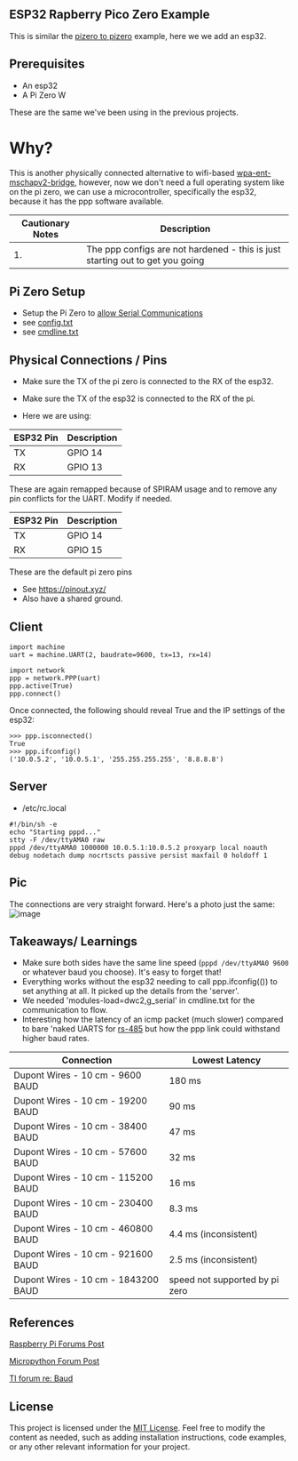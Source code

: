 ## ESP32 Rapberry Pico Zero  Example
This is similar the  [pizero to pizero](https://github.com/jouellnyc/UART/tree/main/pizero_simple) example, here we we add an esp32.

## Prerequisites

- An esp32
- A Pi Zero W

These are the same we've been using in the previous projects.
 

# Why? 

This is another physically connected alternative to wifi-based [wpa-ent-mschapv2-bridge](https://github.com/jouellnyc/wpa-ent-mschapv2-bridge), however, now we don't need a full operating system like on the pi zero, we can use a microcontroller, specifically the esp32, because it has the  ppp software available.


| Cautionary Notes | Description                                             |
|-----------------|---------------------------------------------------------|
| 1. | The ppp configs are not hardened - this is just starting out to get you going|

## Pi Zero Setup
- Setup the Pi Zero to [allow Serial Communications](https://learn.adafruit.com/raspberry-pi-zero-creation/enable-uart)
- see [config.txt](config.txt)
- see [cmdline.txt](cmdline.txt)

## Physical Connections / Pins 

- Make sure the TX of the pi zero is connected to the RX of the esp32. 
- Make sure the TX of the esp32  is connected to the RX of the pi. 

- Here we are using:

| ESP32 Pin | Description |
|---|---|
| TX | GPIO 14 |
| RX | GPIO 13 |

These are again remapped because of SPIRAM usage and to remove any pin conflicts for the UART. Modify if needed. 

| ESP32 Pin | Description |
|---|---|
| TX | GPIO 14 |
| RX | GPIO 15 |

These are the default pi zero pins

- See https://pinout.xyz/
- Also have a shared ground.


## Client 

```
import machine
uart = machine.UART(2, baudrate=9600, tx=13, rx=14)

import network
ppp = network.PPP(uart)
ppp.active(True)
ppp.connect()
```

Once connected, the following should reveal True and the IP settings of the esp32:
```
>>> ppp.isconnected()
True
>>> ppp.ifconfig()
('10.0.5.2', '10.0.5.1', '255.255.255.255', '8.8.8.8')
```


## Server

- /etc/rc.local

```
#!/bin/sh -e
echo "Starting pppd..."
stty -F /dev/ttyAMA0 raw
pppd /dev/ttyAMA0 1000000 10.0.5.1:10.0.5.2 proxyarp local noauth debug nodetach dump nocrtscts passive persist maxfail 0 holdoff 1

```


## Pic
The connections are very straight forward. Here's a photo just the same:
![image](https://github.com/jouellnyc/UART/assets/32470508/ef3294ae-32ff-4389-a5f1-02386e8969a1)

## Takeaways/ Learnings
- Make sure both sides have the same line speed (`pppd /dev/ttyAMA0 9600` or whatever baud you choose). It's easy to forget that!
- Everything works without the esp32 needing to call ppp.ifconfig(()) to set anything at all. It picked up the details from the 'server'.
- We needed 'modules-load=dwc2,g_serial' in cmdline.txt for the communication to flow.
- Interesting how the latency of an icmp packet (much slower) compared to bare 'naked UARTS  for [rs-485](https://github.com/jouellnyc/UART/blob/main/esp32_rs485/README.md) but how the ppp link could withstand higher baud rates.

| Connection | Lowest Latency  |
|------------------------|----------------|
| Dupont Wires - 10 cm - 9600 BAUD   | 180 ms |
| Dupont Wires - 10 cm - 19200 BAUD | 90  ms |
| Dupont Wires - 10 cm - 38400 BAUD | 47  ms |
| Dupont Wires - 10 cm - 57600 BAUD | 32   ms |
| Dupont Wires - 10 cm - 115200 BAUD | 16  ms |
| Dupont Wires - 10 cm - 230400 BAUD | 8.3  ms |
| Dupont Wires - 10 cm - 460800 BAUD | 4.4  ms (inconsistent) |
| Dupont Wires - 10 cm - 921600 BAUD | 2.5  ms (inconsistent) |
| Dupont Wires - 10 cm - 1843200 BAUD | speed not supported by pi zero |


## References

[Raspberry Pi Forums Post](https://forums.raspberrypi.com/viewtopic.php?p=2227171)

[Micropython Forum Post](https://github.com/orgs/micropython/discussions/14538)

[TI forum re: Baud](https://e2e.ti.com/support/microcontrollers/msp-low-power-microcontrollers-group/msp430/f/msp-low-power-microcontroller-forum/832781/ccs-msp430fr5994-what-is-the-max-uart-spi-baud-rates-using-only-dco)

## License
This project is licensed under the [MIT License](LICENSE).
Feel free to modify the content as needed, such as adding installation instructions, code examples, or any other relevant information for your project.
